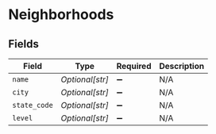 # Neighborhoods


## Fields

| Field              | Type               | Required           | Description        |
| ------------------ | ------------------ | ------------------ | ------------------ |
| `name`             | *Optional[str]*    | :heavy_minus_sign: | N/A                |
| `city`             | *Optional[str]*    | :heavy_minus_sign: | N/A                |
| `state_code`       | *Optional[str]*    | :heavy_minus_sign: | N/A                |
| `level`            | *Optional[str]*    | :heavy_minus_sign: | N/A                |